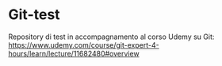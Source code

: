 # Git-test

Repository di test in accompagnamento al corso Udemy su Git:  
https://www.udemy.com/course/git-expert-4-hours/learn/lecture/11682480#overview  
